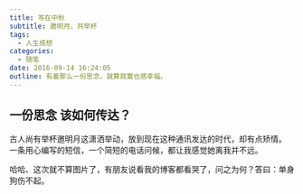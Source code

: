 ```yaml
---
title: 写在中秋
subtitle: 邀明月，共举杯
tags:
  - 人生感想
categories:
  - 随笔
date: 2016-09-14 16:24:05
outline: 有着那么一份思念，就算寂寞也感幸福。
---
```



## 一份思念 该如何传达？

  古人尚有举杯邀明月这潇洒举动，放到现在这种通讯发达的时代，却有点矫情。
  一条用心编写的短信，一个简短的电话问候，都让我感觉她离我并不远。
  
哈哈、这次就不算图片了，有朋友说看我的博客都看哭了，问之为何？答曰：单身狗伤不起。